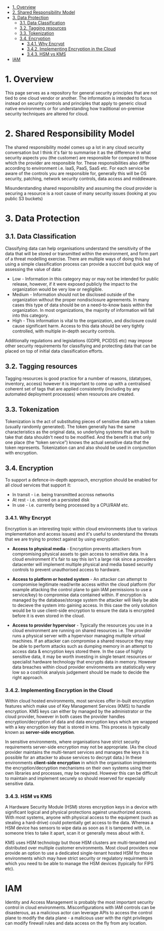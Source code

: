 - [1. Overview](#1-overview)
- [2. Shared Responsibility Model](#2-shared-responsibility-model)
- [3. Data Protection](#3-data-protection)
  - [3.1. Data Classification](#31-data-classification)
  - [3.2. Tagging resources](#32-tagging-resources)
  - [3.3. Tokenization](#33-tokenization)
  - [3.4. Encryption](#34-encryption)
    - [3.4.1. Why Encrypt](#341-why-encrypt)
    - [3.4.2. Implementing Encryption in the Cloud](#342-implementing-encryption-in-the-cloud)
    - [3.4.3. HSM vs KMS](#343-hsm-vs-kms)
- [IAM](#iam)

# 1. Overview
This page serves as a repository for general security principles that are not tied to one cloud vendor or another. The information is intended to focus instead on security controls and principles that apply to generic cloud native environments or for understanding how traditional on-premise security techniques are altered for cloud.

# 2. Shared Responsibility Model
The shared responsibility model comes up a lot in any cloud security conversation but I think it's fair to summarise it as the difference in what security aspects you (the customer) are responsible for compared to those which the provider are responsible for. These responsibilities also differ according to environment i.e. IaaS, PaaS, SaaS etc. For each service be aware of the controls you are responsible for, generally this will be OS security, patching, network security controls, data access and middleware. 

Misunderstanding shared responsibility and assuming the cloud provider is securing a resource is a root cause of many security issues (looking at you public S3 buckets)

# 3. Data Protection

## 3.1. Data Classification 
Classifying data can help organisations understand the sensitivity of the data that will be stored or transmitted within the environment, and form part of a threat modelling exercise. There are multiple ways of doing this but using a simple classification process can provide a succint but quick way of assessing the value of data:

- Low - Information in this category may or may not be intended for public release, however, if it were exposed publicly the impact to the organization would be very low or negligible.
- Medium - Information should not be disclosed outside of the organization without the proper nondisclosure agreements. In many cases this type of data should be on a need-to-know basis within the organization. In most organizations, the majority of information will fall into this category.
- High - This information is vital to the organization, and disclosure could cause significant harm. Access to this data should be very tightly controlled, with multiple in-depth security controls.

Additionally regulations and legislations (GDPR, PCIDSS etc) may impose other security requirements for classifiying and protecting data that can be placed on top of initial data classification efforts.

## 3.2. Tagging resources
Tagging resources is good practice for a number of reasons, (datatypes, inventory, access) however it is important to come up with a centralised coherent set of tags that are applied consistently (including by any automated deployment processes) when resources are created.

## 3.3. Tokenization
Tokenization is the act of substituting pieces of sensitive data with a token (usually randomly generated). The token generally has the same characteristics as the original data, so underlying systems that are built to take that data shouldn't need to be modified. And the benefit is that only one place (the “token service”) knows the actual sensitive data that the token represents. Tokenization can and also should be used in conjunction with encryption.

## 3.4. Encryption
To support a defence-in-depth approach, encryption should be enabled for all cloud services that support it:
- In transit - i.e. being transmitted accross networks
- At rest - i.e. stored on a persisted disk
- In use - i.e. currently being processed by a CPU/RAM etc.

### 3.4.1. Why Encrypt
Encryption is an interesting topic within cloud environments (due to various implementation and access issues) and it's useful to understand the threats that we are trying to protect against by using encryption:

- **Access to physical media** - Encryption prevents attackers from compromising physical assets to gain access to sensitive data. In a cloud environment it's fair to say this isn't a large risk since a providers datacenter will implement multiple physical and media based security controls to prevent unauthorised access to hardware. 
  
- **Access to platform or hosted system** - An attacker can attempt to compromise legitimate read/write access within the cloud platform (for example attacking the control plane to gain IAM permissions to use a service/key) to compromise data contained within. If encryption is managed by the database/storage system the attacker will likely be able to decieve the system into gaining access. In this case the only solution would be to use client-side encryption to ensure the data is encrypted before it is even stored in the cloud.

- **Access to provider hypervisor** - Typically the resources you use in a cloud environment are running on shared resources i.e. The provider runs a physical server with a hypervisor managing multiple virtual machines. If an attacker can compromise a shared resource they may be able to perform attacks such as dumping memory in an attempt to access data & encryption keys stored there. In the case of highly sensitive data, it may be worth investing in single tenant resources or specialist hardware technology that encrypts data in memory. However data breaches within cloud provider environments are statistically very low so a cost/risk analysis judgement should be made to decide the right approach.

### 3.4.2. Implementing Encryption in the Cloud
Within cloud hosted environments, most services offer in-built encryption features which make use of Key Management Services (KMS) to handle encryption. KMS keys can either by managed by the administrator or the cloud provider, however in both cases the provider handles encryption/decryption of data and data encryption keys which are wrapped with a key encryption key that is stored in kms. This process is typically known as **server-side encryption**.

In sensitive environments, where organisations have strict security requirements server-side encryption may not be appropriate. (As the cloud provider maintains the multi-tenant services and manages the keys it is possible for an attacker to abuse services to decrypt data.) In these environments **client-side encryption** in which the organisation implements the encryption/decryption mechanisms on their own systems using their own libraries and processes, may be required. However this can be difficult to maintain and implement securely so should reserved for especially sensitive data.

### 3.4.3. HSM vs KMS
A Hardware Security Module (HSM) stores encryption keys in a device with significant logical and physical protections against unauthorized access. With most systems, anyone with physical access to the equipment (such as stealing a hard-drive) could potentially get access to the data. Whereas a HSM device has sensors to wipe data as soon as it is tampered with, i.e. someone tries to take it apart, scan it or generally mess about with it. 

KMS uses HSM technology but those HSM clusters are multi-tenanted and distributed over multiple customer environments. Most cloud providers now provide an option to use a dedicated single-tenant hosted HSM for those environments which may have strict security or regulatory requirments in which you need to be able to manage the HSM devices (typically for FIPS etc).

# IAM
Identity and Access Management is probably the most important security control in cloud environments. Misconfigurations with IAM controls can be disasterous, as a malicious actor can leverage APIs to access the control plane to modify the data plane - a malicious user with the right privileges can modify firewall rules and data access on the fly from any location.





